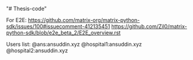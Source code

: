 "# Thesis-code" 

For E2E: 
https://github.com/matrix-org/matrix-python-sdk/issues/100#issuecomment-412135451
https://github.com/Zil0/matrix-python-sdk/blob/e2e_beta_2/E2E_overview.rst


Users list:
@ans:ansuddin.xyz
@hospital1:ansuddin.xyz
@hospital2:ansuddin.xyz
